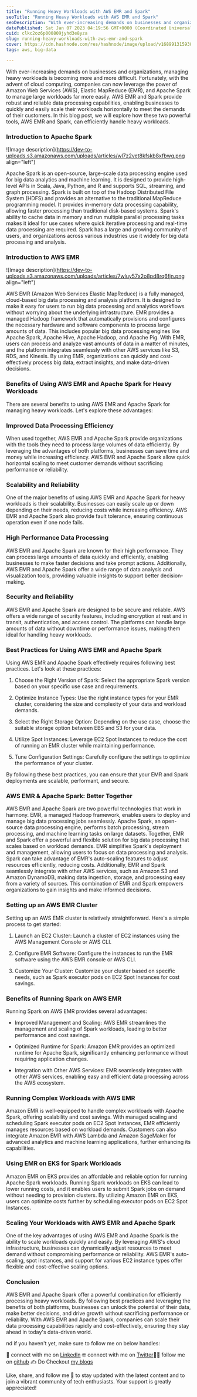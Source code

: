 ```yaml
---
title: "Running Heavy Workloads with AWS EMR and Spark"
seoTitle: "Running Heavy Workloads with AWS EMR and Spark"
seoDescription: "With ever-increasing demands on businesses and organizations, managing heavy workloads is becoming more and more difficult. Fortunately, with the advent of"
datePublished: Sat Jan 07 2023 04:19:56 GMT+0000 (Coordinated Universal Time)
cuid: clkc2oz6p000809jyhd3e8yza
slug: running-heavy-workloads-with-aws-emr-and-spark
cover: https://cdn.hashnode.com/res/hashnode/image/upload/v1689913159389/c9b21abe-4c88-464f-9ea6-4d8e78952856.jpeg
tags: aws, big-data

---
```


With ever-increasing demands on businesses and organizations, managing heavy workloads is becoming more and more difficult. Fortunately, with the advent of cloud computing, companies can now leverage the power of Amazon Web Services (AWS), Elastic MapReduce (EMR), and Apache Spark to manage large workloads far more easily. AWS EMR and Spark provide robust and reliable data processing capabilities, enabling businesses to quickly and easily scale their workloads horizontally to meet the demands of their customers. In this blog post, we will explore how these two powerful tools, AWS EMR and Spark, can efficiently handle heavy workloads.

### Introduction to Apache Spark

![Image description](https://dev-to-uploads.s3.amazonaws.com/uploads/articles/wl7z2vet8kfskb8xfbwg.png align="left")

Apache Spark is an open-source, large-scale data processing engine used for big data analytics and machine learning. It is designed to provide high-level APIs in Scala, Java, Python, and R and supports SQL, streaming, and graph processing. Spark is built on top of the Hadoop Distributed File System (HDFS) and provides an alternative to the traditional MapReduce programming model. It provides in-memory data processing capability, allowing faster processing than traditional disk-based systems. Spark's ability to cache data in memory and run multiple parallel processing tasks makes it ideal for use cases where quick iterative processing and real-time data processing are required. Spark has a large and growing community of users, and organizations across various industries use it widely for big data processing and analysis.

### Introduction to AWS EMR

![Image description](https://dev-to-uploads.s3.amazonaws.com/uploads/articles/7wluy57x2o8pd8rq6fjn.png align="left")

AWS EMR (Amazon Web Services Elastic MapReduce) is a fully managed, cloud-based big data processing and analysis platform. It is designed to make it easy for users to run big data processing and analytics workflows without worrying about the underlying infrastructure. EMR provides a managed Hadoop framework that automatically provisions and configures the necessary hardware and software components to process large amounts of data. This includes popular big data processing engines like Apache Spark, Apache Hive, Apache Hadoop, and Apache Pig. With EMR, users can process and analyze vast amounts of data in a matter of minutes, and the platform integrates seamlessly with other AWS services like S3, RDS, and Kinesis. By using EMR, organizations can quickly and cost-effectively process big data, extract insights, and make data-driven decisions.

### Benefits of Using AWS EMR and Apache Spark for Heavy Workloads

There are several benefits to using AWS EMR and Apache Spark for managing heavy workloads. Let's explore these advantages:

### Improved Data Processing Efficiency

When used together, AWS EMR and Apache Spark provide organizations with the tools they need to process large volumes of data efficiently. By leveraging the advantages of both platforms, businesses can save time and money while increasing efficiency. AWS EMR and Apache Spark allow quick horizontal scaling to meet customer demands without sacrificing performance or reliability.

### Scalability and Reliability

One of the major benefits of using AWS EMR and Apache Spark for heavy workloads is their scalability. Businesses can easily scale up or down depending on their needs, reducing costs while increasing efficiency. AWS EMR and Apache Spark also provide fault tolerance, ensuring continuous operation even if one node fails.

### High Performance Data Processing

AWS EMR and Apache Spark are known for their high performance. They can process large amounts of data quickly and efficiently, enabling businesses to make faster decisions and take prompt actions. Additionally, AWS EMR and Apache Spark offer a wide range of data analysis and visualization tools, providing valuable insights to support better decision-making.

### Security and Reliability

AWS EMR and Apache Spark are designed to be secure and reliable. AWS offers a wide range of security features, including encryption at rest and in transit, authentication, and access control. The platforms can handle large amounts of data without downtime or performance issues, making them ideal for handling heavy workloads.

### Best Practices for Using AWS EMR and Apache Spark

Using AWS EMR and Apache Spark effectively requires following best practices. Let's look at these practices:

1. Choose the Right Version of Spark: Select the appropriate Spark version based on your specific use case and requirements.
    
2. Optimize Instance Types: Use the right instance types for your EMR cluster, considering the size and complexity of your data and workload demands.
    
3. Select the Right Storage Option: Depending on the use case, choose the suitable storage option between EBS and S3 for your data.
    
4. Utilize Spot Instances: Leverage EC2 Spot Instances to reduce the cost of running an EMR cluster while maintaining performance.
    
5. Tune Configuration Settings: Carefully configure the settings to optimize the performance of your cluster.
    

By following these best practices, you can ensure that your EMR and Spark deployments are scalable, performant, and secure.

### AWS EMR & Apache Spark: Better Together

AWS EMR and Apache Spark are two powerful technologies that work in harmony. EMR, a managed Hadoop framework, enables users to deploy and manage big data processing jobs seamlessly. Apache Spark, an open-source data processing engine, performs batch processing, stream processing, and machine learning tasks on large datasets. Together, EMR and Spark offer a powerful and flexible solution for big data processing that scales based on workload demands. EMR simplifies Spark's deployment and management, allowing users to focus on data processing and analysis. Spark can take advantage of EMR's auto-scaling features to adjust resources efficiently, reducing costs. Additionally, EMR and Spark seamlessly integrate with other AWS services, such as Amazon S3 and Amazon DynamoDB, making data ingestion, storage, and processing easy from a variety of sources. This combination of EMR and Spark empowers organizations to gain insights and make informed decisions.

### Setting up an AWS EMR Cluster

Setting up an AWS EMR cluster is relatively straightforward. Here's a simple process to get started:

1. Launch an EC2 Cluster: Launch a cluster of EC2 instances using the AWS Management Console or AWS CLI.
    
2. Configure EMR Software: Configure the instances to run the EMR software using the AWS EMR console or AWS CLI.
    
3. Customize Your Cluster: Customize your cluster based on specific needs, such as Spark executor pods on EC2 Spot Instances for cost savings.
    

### Benefits of Running Spark on AWS EMR

Running Spark on AWS EMR provides several advantages:

* Improved Management and Scaling: AWS EMR streamlines the management and scaling of Spark workloads, leading to better performance and cost savings.
    
* Optimized Runtime for Spark: Amazon EMR provides an optimized runtime for Apache Spark, significantly enhancing performance without requiring application changes.
    
* Integration with Other AWS Services: EMR seamlessly integrates with other AWS services, enabling easy and efficient data processing across the AWS ecosystem.
    

### Running Complex Workloads with AWS EMR

Amazon EMR is well-equipped to handle complex workloads with Apache Spark, offering scalability and cost savings. With managed scaling and scheduling Spark executor pods on EC2 Spot Instances, EMR efficiently manages resources based on workload demands. Customers can also integrate Amazon EMR with AWS Lambda and Amazon SageMaker for advanced analytics and machine learning applications, further enhancing its capabilities.

### Using EMR on EKS for Spark Workloads

Amazon EMR on EKS provides an affordable and reliable option for running Apache Spark workloads. Running Spark workloads on EKS can lead to lower running costs, and it enables users to submit Spark jobs on demand without needing to provision clusters. By utilizing Amazon EMR on EKS, users can optimize costs further by scheduling executor pods on EC2 Spot Instances.

### Scaling Your Workloads with AWS EMR and Apache Spark

One of the key advantages of using AWS EMR and Apache Spark is the ability to scale workloads quickly and easily. By leveraging AWS's cloud infrastructure, businesses can dynamically adjust resources to meet demand without compromising performance or reliability. AWS EMR's auto-scaling, spot instances, and support for various EC2 instance types offer flexible and cost-effective scaling options.

### Conclusion

AWS EMR and Apache Spark offer a powerful combination for efficiently processing heavy workloads. By following best practices and leveraging the benefits of both platforms, businesses can unlock the potential of their data, make better decisions, and drive growth without sacrificing performance or reliability. With AWS EMR and Apache Spark, companies can scale their data processing capabilities rapidly and cost-effectively, ensuring they stay ahead in today's data-driven world.

nd if you haven't yet, make sure to follow me on below handles:

👋 connect with me on [LinkedIn](https://www.linkedin.com/in/adit-n-modi-356606261/) 🤓 connect with me on [Twitter](https://twitter.com/adi_12_modi)🐱‍💻 follow me on [github](https://github.com/AditModi) ✍️ Do Checkout [my blogs](https://aditmodi.com)

Like, share, and follow me 🚀 to stay updated with the latest content and to join a vibrant community of tech enthusiasts. Your support is greatly appreciated!